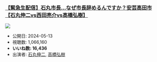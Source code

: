 ### [【緊急生配信】石丸市長…なぜ市長辞めるんですか？安芸高田市【石丸伸二vs西田亮介vs高橋弘樹】](https://www.youtube.com/watch?v=_FPkSBwYeFs)
[![](https://img.youtube.com/vi/_FPkSBwYeFs/sddefault.jpg)](https://www.youtube.com/watch?v=_FPkSBwYeFs)
-   公開日: 2024-05-13
-   視聴数: 1,066,160
-   **いいね数: 16,436**
-   出演者: [石丸伸二](/rehacq_fan/people/石丸伸二 "wikilink"), [高橋弘樹](/rehacq_fan/people/高橋弘樹 "wikilink")
